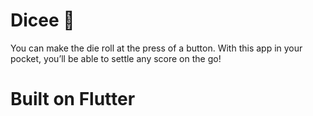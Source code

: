 # Dicee 🎲

You can make the die roll at the press of a button. With this app in your pocket, you’ll be able to settle any score on the go!

# Built on Flutter
